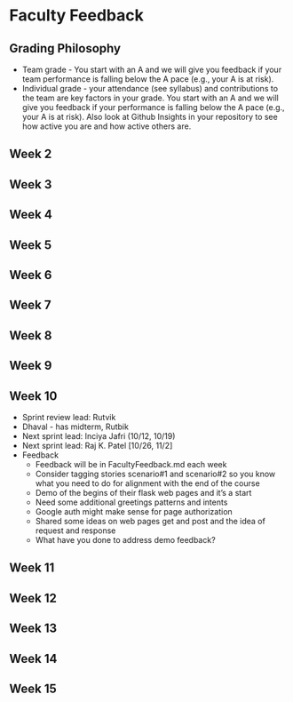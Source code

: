 # Faculty Feedback #

## Grading Philosophy ##
- Team grade - You start with an A and we will give you feedback if your team performance is falling below the A pace (e.g., your A is at risk).
- Individual grade - your attendance (see syllabus) and contributions to the team are key factors in your grade.  You start with an A and we will give you feedback if your performance is falling below the A pace (e.g., your A is at risk).  Also look at Github Insights in your repository to see how active you are and how active others are.

## Week 2 ##

## Week 3 ##

## Week 4 ##

## Week 5 ##

## Week 6 ##

## Week 7 ##

## Week 8 ##

## Week 9 ##

## Week 10 ##
- Sprint review lead: Rutvik 
- Dhaval - has midterm, Rutbik
- Next sprint lead: Inciya Jafri  (10/12, 10/19)
- Next sprint lead: Raj K. Patel [10/26, 11/2]
- Feedback
	- Feedback will be in FacultyFeedback.md each week
	- Consider tagging stories scenario#1 and scenario#2 so you know what you need to do for alignment with the end of the course
	- Demo of the begins of their flask  web pages and it’s a start
	- Need some additional greetings patterns and intents
	- Google auth might make sense for page authorization
	-  Shared some ideas on web pages get and post and the idea of request and response 
  - What have you done to address demo feedback?

## Week 11 ##

## Week 12 ##

## Week 13 ##

## Week 14 ##

## Week 15 ##
